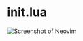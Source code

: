 # init.lua

![Screenshot of Neovim](https://github.com/jarossnd/init.lua/assets/72239230/a1119976-8429-428e-8ffd-bc28d7819556)

